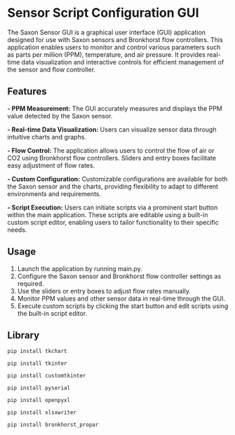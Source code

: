 # Sensor Script Configuration GUI

The Saxon Sensor GUI is a graphical user interface (GUI) application designed for use with Saxon sensors and Bronkhorst flow controllers. This application enables users to monitor and control various parameters such as parts per million (PPM), temperature, and air pressure. It provides real-time data visualization and interactive controls for efficient management of the sensor and flow controller.

## Features
**- PPM Measurement:** The GUI accurately measures and displays the PPM value detected by the Saxon sensor.

**- Real-time Data Visualization:** Users can visualize sensor data through intuitive charts and graphs.

**- Flow Control:** The application allows users to control the flow of air or CO2 using Bronkhorst flow controllers. Sliders and entry boxes facilitate easy adjustment of flow rates.

**- Custom Configuration:** Customizable configurations are available for both the Saxon sensor and the charts, providing flexibility to adapt to different environments and requirements.

**- Script Execution:** Users can initiate scripts via a prominent start button within the main application. These scripts are editable using a built-in custom script editor, enabling users to tailor functionality to their specific needs.


## Usage
1. Launch the application by running main.py.
2. Configure the Saxon sensor and Bronkhorst flow controller settings as required.
3. Use the sliders or entry boxes to adjust flow rates manually.
4. Monitor PPM values and other sensor data in real-time through the GUI.
5. Execute custom scripts by clicking the start button and edit scripts using the built-in script editor.

## Library
```
pip install tkchart
```
```
pip install tkinter
```
```
pip install customtkinter
```
```
pip install pyserial
```
```
pip install openpyxl
```
```
pip install xlsxwriter
```
```
pip install bronkhorst_propar
```
